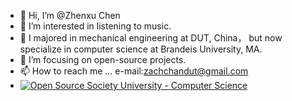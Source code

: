- 👋 Hi, I’m @Zhenxu Chen
- 👀 I’m interested in listening to music.
- 🌱 I majored in mechanical engineering at DUT, China， but now specialize in computer science at Brandeis University, MA.
- 💞️ I’m focusing on open-source projects.
- 📫 How to reach me ... e-mail:zachchandut@gmail.com
- [![Open Source Society University - Computer Science](https://img.shields.io/badge/OSSU-computer--science-blue.svg)](https://github.com/ossu/computer-science)

<!---
Realchenz/Realchenz is a ✨ special ✨ repository because its `README.md` (this file) appears on your GitHub profile.
You can click the Preview link to take a look at your changes.
--->
